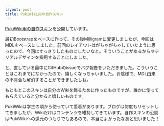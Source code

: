 ```yaml
---
layout: post
title: PukiWiki用の自作スキン
---
```


[PukiWiki用の自作スキン](https://github.com/fukuchiharuki/LuLu-a-skin-for-PukiWiki)を公開しています。

最初Bootstrapをベースに作って、その後Milligramに変更しましたが、今回はMDLをベースにしました。前回のレイアウトはがちゃがちゃしていたように思ったので、今回はすっきりしたものにしたいなと。そういうことがあるからマテリアルデザインを採用することにしました。

と、直している最中にGitHubのissueでバグ報告をいただきました。こういうことはこれまでになかったので、嬉しくなっちゃいました。お陰様で、MDL由来の不具合も解消することができましたしね。

もともとこのスキンは自分のWikiを飾るために作ったものですが、誰かに使ってもらえていると分かると嬉しいものです。

PukiWikiは学生の頃から使っていて愛着があります。ブログは何度もリセットしてきましたが、Wikiだけはコンテンツを維持してきています。自作スキンの公開はPukiWikiへの還元のつもりでもあるので、本当によかったなあと思いました！
